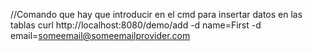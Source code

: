 //Comando que hay que introducir en el cmd para insertar datos en las tablas
curl http://localhost:8080/demo/add -d name=First -d email=someemail@someemailprovider.com
